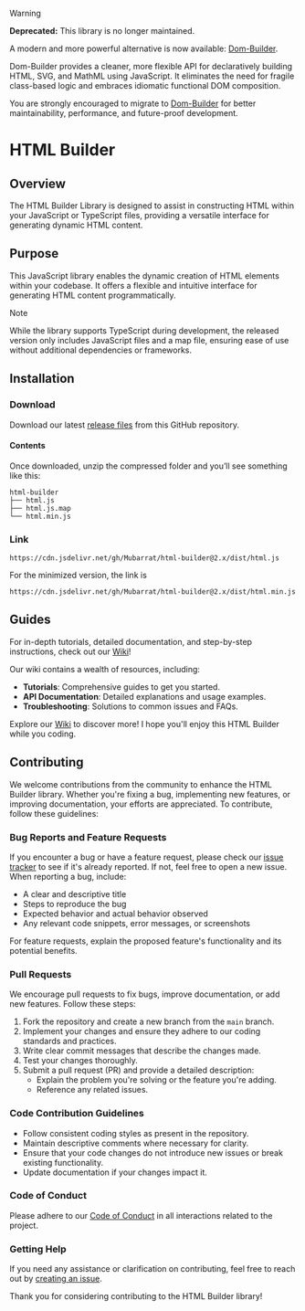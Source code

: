 > [!WARNING]
> **Deprecated:** This library is no longer maintained.
> 
> A modern and more powerful alternative is now available: [Dom-Builder](https://github.com/Mubarrat/dom-builder).
> 
> Dom-Builder provides a cleaner, more flexible API for declaratively building HTML, SVG, and MathML using JavaScript.
> It eliminates the need for fragile class-based logic and embraces idiomatic functional DOM composition.
> 
> You are strongly encouraged to migrate to [Dom-Builder](https://github.com/Mubarrat/dom-builder) for better maintainability, performance, and future-proof development.

# HTML Builder

## Overview
The HTML Builder Library is designed to assist in constructing HTML within your JavaScript or TypeScript files, providing a versatile interface for generating dynamic HTML content.

## Purpose
This JavaScript library enables the dynamic creation of HTML elements within your codebase. It offers a flexible and intuitive interface for generating HTML content programmatically.

> [!NOTE]
> While the library supports TypeScript during development, the released version only includes JavaScript files and a map file, ensuring ease of use without additional dependencies or frameworks.

## Installation
### Download
Download our latest [release files](https://github.com/Mubarrat/html-builder/releases) from this GitHub repository.

#### Contents
Once downloaded, unzip the compressed folder and you’ll see something like this:
```
html-builder
├── html.js
├── html.js.map
└── html.min.js
```

### Link
```
https://cdn.jsdelivr.net/gh/Mubarrat/html-builder@2.x/dist/html.js
```
For the minimized version, the link is
```
https://cdn.jsdelivr.net/gh/Mubarrat/html-builder@2.x/dist/html.min.js
```

## Guides

For in-depth tutorials, detailed documentation, and step-by-step instructions, check out our [Wiki](https://github.com/Mubarrat/html-builder/wiki)!

Our wiki contains a wealth of resources, including:

- **Tutorials**: Comprehensive guides to get you started.
- **API Documentation**: Detailed explanations and usage examples.
- **Troubleshooting**: Solutions to common issues and FAQs.

Explore our [Wiki](https://github.com/Mubarrat/html-builder/wiki) to discover more! I hope you'll enjoy this HTML Builder while you coding.

## Contributing

We welcome contributions from the community to enhance the HTML Builder library. Whether you're fixing a bug, implementing new features, or improving documentation, your efforts are appreciated. To contribute, follow these guidelines:

### Bug Reports and Feature Requests

If you encounter a bug or have a feature request, please check our [issue tracker](https://github.com/Mubarrat/html-builder/issues) to see if it's already reported. If not, feel free to open a new issue. When reporting a bug, include:

- A clear and descriptive title
- Steps to reproduce the bug
- Expected behavior and actual behavior observed
- Any relevant code snippets, error messages, or screenshots

For feature requests, explain the proposed feature's functionality and its potential benefits.

### Pull Requests

We encourage pull requests to fix bugs, improve documentation, or add new features. Follow these steps:

1. Fork the repository and create a new branch from the `main` branch.
2. Implement your changes and ensure they adhere to our coding standards and practices.
3. Write clear commit messages that describe the changes made.
4. Test your changes thoroughly.
5. Submit a pull request (PR) and provide a detailed description:
   - Explain the problem you're solving or the feature you're adding.
   - Reference any related issues.

### Code Contribution Guidelines

- Follow consistent coding styles as present in the repository.
- Maintain descriptive comments where necessary for clarity.
- Ensure that your code changes do not introduce new issues or break existing functionality.
- Update documentation if your changes impact it.

### Code of Conduct

Please adhere to our [Code of Conduct](CODE_OF_CONDUCT.md) in all interactions related to the project.

### Getting Help

If you need any assistance or clarification on contributing, feel free to reach out by [creating an issue](https://github.com/Mubarrat/html-builder/issues).

Thank you for considering contributing to the HTML Builder library!
